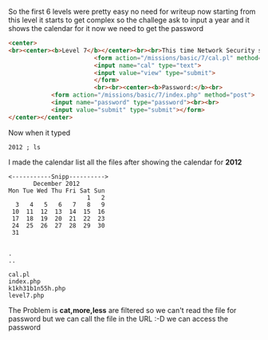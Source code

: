 So the first 6 levels were pretty easy no need for writeup now starting from this level it starts to get complex so the challege ask
to input a year and it shows the calendar for it now we need to get the password 

```html
<center>
<br><center><b>Level 7</b></center><br><br>This time Network Security sam has saved the unencrypted level7 password in an obscurely named file saved in this very directory.<br><br>In other unrelated news, Sam has set up a script that returns the output from the UNIX cal command. Here is the script:<br><br>Enter the year you wish to view and hit 'view'.<br>
                        <form action="/missions/basic/7/cal.pl" method="post">
                        <input name="cal" type="text">
                        <input value="view" type="submit">
                        </form>
                        <br><br><center><b>Password:</b><br>
			<form action="/missions/basic/7/index.php" method="post">
			<input name="password" type="password"><br><br>
			<input value="submit" type="submit"></form>
</center></center>
```
Now when it typed 
```shell
2012 ; ls
```
I made the calendar list all the files after showing the calendar for **2012** 
```text
<-----------Snipp---------->
       December 2012
Mon Tue Wed Thu Fri Sat Sun
                      1   2
  3   4   5   6   7   8   9
 10  11  12  13  14  15  16
 17  18  19  20  21  22  23
 24  25  26  27  28  29  30
 31


.
..

cal.pl
index.php
k1kh31b1n55h.php
level7.php
```
The Problem is **cat,more,less** are filtered so we can't read the file for password but we can call the file in the URL :-D 
we can access the password 

